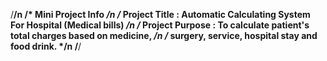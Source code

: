/********************************************************************************/n
/* Mini Project Info		                          	                        */n
/* Project Title    : Automatic Calculating System For Hospital (Medical bills)	*/n
/* Project Purpose  : To calculate patient's total charges based on medicine,   */n
/*                    surgery, service, hospital stay and food drink.           */n
/********************************************************************************/
